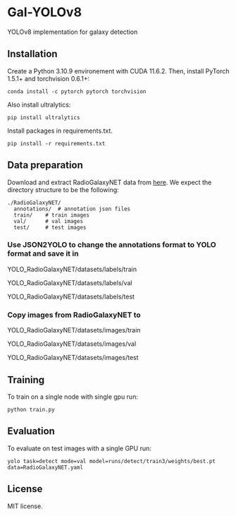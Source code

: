 # Gal-YOLOv8
YOLOv8 implementation for galaxy detection

## Installation
Create a Python 3.10.9 environement with CUDA 11.6.2.
Then, install PyTorch 1.5.1+ and torchvision 0.6.1+:
```
conda install -c pytorch pytorch torchvision
```

Also install ultralytics:
```
pip install ultralytics
```

Install packages in requirements.txt.
```
pip install -r requirements.txt
```

## Data preparation

Download and extract RadioGalaxyNET data from [here](https://doi.org/10.25919/btk3-vx79).
We expect the directory structure to be the following:
```
./RadioGalaxyNET/
  annotations/  # annotation json files
  train/    # train images
  val/      # val images
  test/     # test images
```

### Use JSON2YOLO to change the annotations format to YOLO format and save it in 
YOLO_RadioGalaxyNET/datasets/labels/train

YOLO_RadioGalaxyNET/datasets/labels/val

YOLO_RadioGalaxyNET/datasets/labels/test

### Copy images from RadioGalaxyNET to 
YOLO_RadioGalaxyNET/datasets/images/train

YOLO_RadioGalaxyNET/datasets/images/val

YOLO_RadioGalaxyNET/datasets/images/test


## Training

To train on a single node with single gpu run:
```
python train.py
```

## Evaluation
To evaluate on test images with a single GPU run:
```
yolo task=detect mode=val model=runs/detect/train3/weights/best.pt data=RadioGalaxyNET.yaml
```

## License
MIT license.
